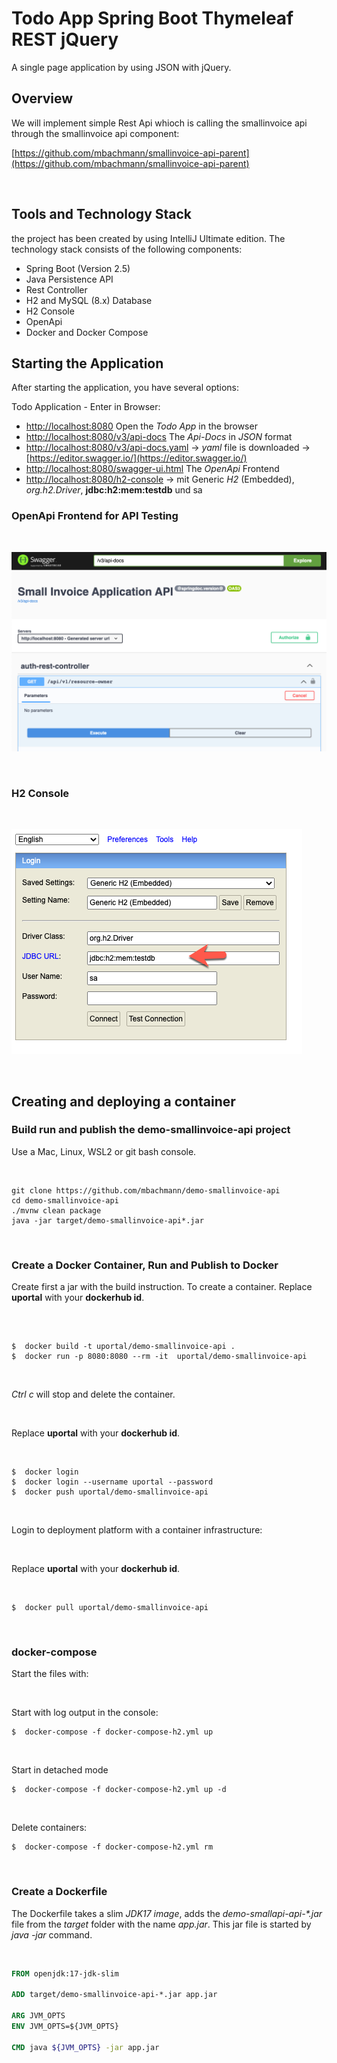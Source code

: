 # Todo App Spring Boot Thymeleaf REST jQuery

A single page application by using JSON with jQuery.


## Overview

We will implement simple Rest Api whioch is calling the smallinvoice api through the smallinvoice api component:

[https://github.com/mbachmann/smallinvoice-api-parent](https://github.com/mbachmann/smallinvoice-api-parent)


<br/>

## Tools and Technology Stack

the project has been created by using IntelliJ Ultimate edition.
The technology stack consists of the following components:

- Spring Boot (Version 2.5)
- Java Persistence API
- Rest Controller
- H2 and MySQL (8.x) Database
- H2 Console
- OpenApi
- Docker and Docker Compose


## Starting the Application

After starting the application, you have several options:

Todo Application - Enter in Browser:

- [http://localhost:8080](http://localhost:8080) Open the _Todo App_ in the browser
- [http://localhost:8080/v3/api-docs](http://localhost:8080/v3/api-docs) The _Api-Docs_ in _JSON_ format
- [http://localhost:8080/v3/api-docs.yaml](http://localhost:8080/v3/api-docs.yaml) -> _yaml_ file is downloaded -> [https://editor.swagger.io/](https://editor.swagger.io/)
- [http://localhost:8080/swagger-ui.html](http://localhost:8080/swagger-ui.html) The _OpenApi_ Frontend
- [http://localhost:8080/h2-console](http://localhost:8080/h2-console)  -> mit Generic _H2_ (Embedded), _org.h2.Driver_, **jdbc:h2:mem:testdb** und sa

### OpenApi Frontend for API Testing

<br/>

![open-api.png](readme/open-api.png)

<br/>

### H2 Console

<br/>

![h2-console.png](readme/h2-console.png)

<br/>

## Creating and deploying a container

### Build run and publish the demo-smallinvoice-api project

Use a Mac, Linux, WSL2 or git bash console.

<br/>

```
git clone https://github.com/mbachmann/demo-smallinvoice-api
cd demo-smallinvoice-api
./mvnw clean package
java -jar target/demo-smallinvoice-api*.jar
```

<br/>

###  Create a Docker Container, Run and Publish to Docker

Create first a jar with the build instruction. To create a container. Replace **uportal** with your **dockerhub id**.

<br/>

```

$  docker build -t uportal/demo-smallinvoice-api .
$  docker run -p 8080:8080 --rm -it  uportal/demo-smallinvoice-api
```

<br/>

_Ctrl c_ will stop and delete the container.

<br/>

Replace **uportal** with your **dockerhub id**.

<br/>

```
$  docker login
$  docker login --username uportal --password 
$  docker push uportal/demo-smallinvoice-api
```
<br/>

Login to deployment platform with a container infrastructure:

<br/>

Replace **uportal** with your **dockerhub id**.

<br/>

```
$  docker pull uportal/demo-smallinvoice-api
```

<br/>

###  docker-compose

Start the files with:

<br/>

Start with log output in the console:

```
$  docker-compose -f docker-compose-h2.yml up
```

<br/>

Start in detached mode

```
$  docker-compose -f docker-compose-h2.yml up -d
```

<br/>

Delete containers:

```
$  docker-compose -f docker-compose-h2.yml rm
```

<br/>

### Create a Dockerfile

The Dockerfile takes a slim _JDK17 image_, adds the _demo-smallapi-api-*.jar_ file from the _target_ folder with the name _app.jar_. This jar file is started by _java -jar_ command.

<br/>

```dockerfile
FROM openjdk:17-jdk-slim

ADD target/demo-smallinvoice-api-*.jar app.jar

ARG JVM_OPTS
ENV JVM_OPTS=${JVM_OPTS}

CMD java ${JVM_OPTS} -jar app.jar


```

<br/>
